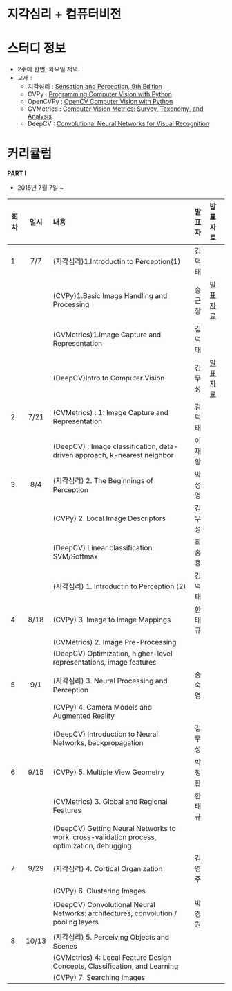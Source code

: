 
# 지각심리 + 컴퓨터비전

# 스터디 정보 
* 2주에 한번, 화요일 저녁.
* 교재 : 
  - 지각심리 : [Sensation and Perception, 9th Edition](http://www.amazon.com/Sensation-Perception-CourseMate-Printed-Access/dp/1133958494)
  - CVPy : [Programming Computer Vision with Python](http://www.amazon.com/Programming-Computer-Vision-Python-algorithms/dp/1449316549/)
  - OpenCVPy :  [OpenCV Computer Vision with Python](http://www.amazon.com/OpenCV-Computer-Vision-Python-Joseph/dp/1506080944)
  - CVMetrics : [Computer Vision Metrics: Survey, Taxonomy, and Analysis](http://www.amazon.com/Computer-Vision-Metrics-Taxonomy-Analysis/dp/1430259299/)
  - DeepCV : [Convolutional Neural Networks for Visual Recognition](http://cs231n.stanford.edu/syllabus.html)

# 커리큘럼

<b>PART I</b>
* 2015년 7월 7일 ~ 

|회차| 일시| 내용                                  | 발표자  |              발표자료                    |
|--- |:---:| :-------------------------------------|:-------:|:---------------------------------------- |
| 1  |7/7  |(지각심리)1.Introductin to Perception(1)|김덕태| |
|    |     |(CVPy)1.Basic Image Handling and Processing |송근창|[발표자료](http://nbviewer.ipython.org/github/psygrammer/cav/blob/master/part1/study01/cvpy/Programming_Computer_Vision_with_Python_ch01_Basic_Image_Handling_and_Processing.ipynb)|
|    |     |(CVMetrics)1.Image Capture and Representation |김덕태||
|    |     |(DeepCV)Intro to Computer Vision |김무성|[발표자료](http://nbviewer.ipython.org/github/psygrammer/cav/blob/master/part1/study01/deepcv/Intro_to_Computer_Vision.ipynb)|
| 2  |7/21 |(CVMetrics) : 1: Image Capture and Representation |김덕태| |
|    |     |(DeepCV) : Image classification, data-driven approach, k-nearest neighbor |이재황| |
| 3  |8/4  |(지각심리) 2. The Beginnings of Perception | 박성영 |   |
|    |     |(CVPy) 2. Local Image Descriptors          | 김무성 |   |
|    |     |(DeepCV) Linear classification: SVM/Softmax | 최홍용|   |
|    |     |(지각심리) 1. Introductin to Perception (2) | 김덕태|   |
| 4  |8/18 |(CVPy) 3. Image to Image Mappings           | 한태규|   |
|    |     |(CVMetrics) 2. Image Pre-Processing         |       |   |
|    |     |(DeepCV)  Optimization, higher-level representations, image features |         |   |
| 5  |9/1  |(지각심리) 3. Neural Processing and Perception | 송숙영|   |
|    |     |(CVPy) 4. Camera Models and Augmented Reality  |       |   |
|    |     |(DeepCV) Introduction to Neural Networks, backpropagation | 김무성 |   |
| 6  |9/15 |(CVPy) 5. Multiple View Geometry            | 박정환 |   |
|    |     |(CVMetrics) 3. Global and Regional Features | 한태규 |   |
|    |     |(DeepCV) Getting Neural Networks to work: cross-validation process, optimization, debugging |  |   |
| 7  |9/29 |(지각심리) 4. Cortical Organization        | 김영주  |   |
|    |     |(CVPy) 6. Clustering Images                |         |   |
|    |     |(DeepCV) Convolutional Neural Networks: architectures, convolution / pooling layers   | 박경원 |   |
| 8  |10/13|(지각심리) 5. Perceiving Objects and Scenes |         |   |
|    |     |(CVMetrics) 4: Local Feature Design Concepts, Classification, and Learning |         |   |
|    |     |(CVPy) 7. Searching Images                 |         |   |
